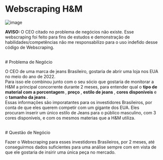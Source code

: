 # Webscraping H&M 

![image](https://user-images.githubusercontent.com/94385953/148562978-f79cb28b-da2c-4ce3-9d4b-8077aad3e671.png)

 <b> AVISO: </b> O CEO citado no problema de negócios não existe. Esse webscraping foi feito para fins de estudos e demonstração de habilidades/competências não me responsabilizo para o uso indefido desse código de Webscraping. 
 
<br>
 # Problema de Negócio 
 
 O CEO de uma marca de jeans Brasileiro, gostaria de abrir uma loja nos EUA no meio do ano de 2022. 
 <br> Para isso ele combinou junto com o seu sócio que gostaria de monitorar a H&M a principal concorrente durante 2 meses, para entender qual o  <b>  tipo de material com a porcentagem </b> , <b> preço </b>, <b> estilo de jeans </b>, <b> cores disponíveis </b> e o  <b> tamanho da jeans </b>. 
 <br> Essas informações são imporatantes para os investidores Brasileiros, por conta de que eles querem competir com um gigante dos EUA. Eles procuram inserir um único estilo de Jeans para o público masculino, com 3 cores disponíveis, e com os mesmos materias que a H&M utiliza. 
 
 <br>
 # Questão de Negócio 
 
 Fazer o Webscraping para esses investidores Brasileiros, por 2 meses, até conseguirmos dados suficientes para uma análise sempre com em vista de que ele gostaria de insirir uma única peça no mercado. 
 
 
 
 
